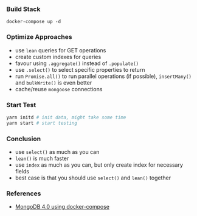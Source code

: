 ### Build Stack
```shell
docker-compose up -d
```
### Optimize Approaches
- use `lean` queries for GET operations
- create custom indexes for queries
- favour using `.aggregate()` instead of `.populate()`
- use `.select()` to select specific properties to return
- run `Promise.all()` to run parallel operations (if possible), `insertMany()` and `bulkWrite()` is even better
- cache/reuse `mongoose` connections

### Start Test
```sh
yarn initd # init data, might take some time
yarn start # start testing
```

### Conclusion
- use `select()` as much as you can
- `lean()` is much faster
- use `index` as much as you can, but only create index for necessary fields
- best case is that you should use `select()` and `lean()` together

### References
- [MongoDB 4.0 using docker-compose](https://faun.pub/managing-mongodb-on-docker-with-docker-compose-26bf8a0bbae3)
